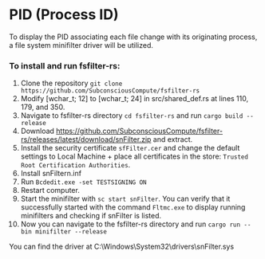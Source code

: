 # PID (Process ID)
To display the PID associating each file change with its originating process, a file system minifilter driver will be utilized.

### To install and run fsfilter-rs:
1. Clone the repository ```git clone https://github.com/SubconsciousCompute/fsfilter-rs```
2. Modify [wchar_t; 12] to [wchar_t; 24] in src/shared_def.rs at lines 110, 179, and 350.
3. Navigate to fsfilter-rs directory ```cd fsfilter-rs``` and run ```cargo build --release```
4. Download https://github.com/SubconsciousCompute/fsfilter-rs/releases/latest/download/snFilter.zip and extract.
5. Install the security certificate ```sfFilter.cer``` and change the default settings to Local Machine + place all certificates in the store: ```Trusted Root Certification Authorities```.
6. Install snFiltern.inf
7. Run ```Bcdedit.exe -set TESTSIGNING ON```
8. Restart computer.
9. Start the minifilter with ```sc start snFilter```. You can verify that it successfully started with the command ```Fltmc.exe``` to display running minifilters and checking if snFilter is listed.
10. Now you can navigate to the fsfilter-rs directory and run ```cargo run --bin minifilter --release```

You can find the driver at C:\Windows\System32\drivers\snFilter.sys

